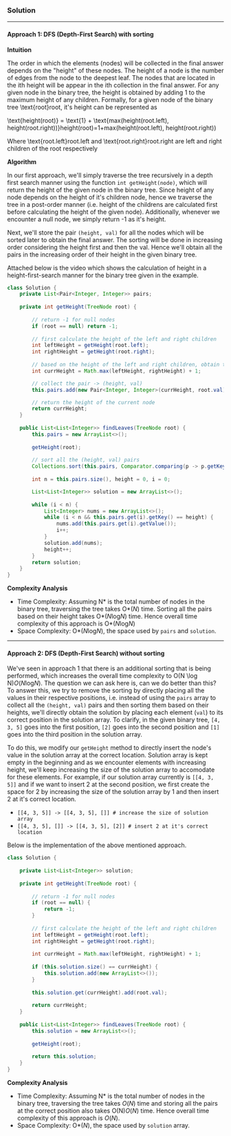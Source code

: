 ### Solution

---

#### Approach 1: DFS (Depth-First Search) with sorting

**Intuition**

The order in which the elements (nodes) will be collected in the final answer depends on the "height" of these nodes. The height of a node is the number of edges from the node to the deepest leaf. The nodes that are located in the ith height will be appear in the ith collection in the final answer. For any given node in the binary tree, the height is obtained by adding 1 to the maximum height of any children. Formally, for a given node of the binary tree \text{root}root, it's height can be represented as

\text{height(root)} = \text{1} + \text{max(height(root.left), height(root.right))}height(root)=1+max(height(root.left), height(root.right))

Where \text{root.left}root.left and \text{root.right}root.right are left and right children of the root respectively

**Algorithm**

In our first approach, we'll simply traverse the tree recursively in a depth first search manner using the function `int getHeight(node)`, which will return the height of the given node in the binary tree. Since height of any node depends on the height of it's children node, hence we traverse the tree in a post-order manner (i.e. height of the childrens are calculated first before calculating the height of the given node). Additionally, whenever we encounter a null node, we simply return -1 as it's height.

Next, we'll store the pair `(height, val)` for all the nodes which will be sorted later to obtain the final answer. The sorting will be done in increasing order considering the height first and then the val. Hence we'll obtain all the pairs in the increasing order of their height in the given binary tree.

Attached below is the video which shows the calculation of height in a height-first-search manner for the binary tree given in the example.

```java
class Solution {
    private List<Pair<Integer, Integer>> pairs;
    
    private int getHeight(TreeNode root) {
        
        // return -1 for null nodes
        if (root == null) return -1;
        
        // first calculate the height of the left and right children
        int leftHeight = getHeight(root.left);
        int rightHeight = getHeight(root.right);
        
        // based on the height of the left and right children, obtain the height of the current (parent) node
        int currHeight = Math.max(leftHeight, rightHeight) + 1;

        // collect the pair -> (height, val)
        this.pairs.add(new Pair<Integer, Integer>(currHeight, root.val));

        // return the height of the current node
        return currHeight;
    }
    
    public List<List<Integer>> findLeaves(TreeNode root) {
        this.pairs = new ArrayList<>();
        
        getHeight(root);
        
        // sort all the (height, val) pairs
        Collections.sort(this.pairs, Comparator.comparing(p -> p.getKey()));
        
        int n = this.pairs.size(), height = 0, i = 0;

        List<List<Integer>> solution = new ArrayList<>();
        
        while (i < n) {
            List<Integer> nums = new ArrayList<>();
            while (i < n && this.pairs.get(i).getKey() == height) {
                nums.add(this.pairs.get(i).getValue());
                i++;
            }
            solution.add(nums);
            height++;
        }
        return solution;
    }
}
```

**Complexity Analysis**

- Time Complexity: Assuming N* is the total number of nodes in the binary tree, traversing the tree takes O*(*N*) time. Sorting all the pairs based on their height takes O*(*N*log*N*) time. Hence overall time complexity of this approach is O*(*N*log*N*)
- Space Complexity: O*(*N*log*N*), the space used by `pairs` and `solution`.

---

#### Approach 2: DFS (Depth-First Search) without sorting

We've seen in approach 1 that there is an additional sorting that is being performed, which increases the overall time complexity to O(N \log N)*O*(*N*log*N*). The question we can ask here is, can we do better than this? To answer this, we try to remove the sorting by directly placing all the values in their respective positions, i.e. instead of using the `pairs` array to collect all the `(height, val)` pairs and then sorting them based on their heights, we'll directly obtain the solution by placing each element (`val`) to its correct position in the solution array. To clarify, in the given binary tree, `[4, 3, 5]` goes into the first position, `[2]` goes into the second position and `[1]` goes into the third position in the solution array.

To do this, we modify our `getHeight` method to directly insert the node's value in the solution array at the correct location. Solution array is kept empty in the beginning and as we encounter elements with increasing height, we'll keep increasing the size of the solution array to accomodate for these elements. For example, if our solution array currently is `[[4, 3, 5]]` and if we want to insert 2 at the second position, we first create the space for 2 by increasing the size of the solution array by 1 and then insert 2 at it's correct location.

- `[[4, 3, 5]] -> [[4, 3, 5], []] # increase the size of solution array`
- `[[4, 3, 5], []] -> [[4, 3, 5], [2]] # insert 2 at it's correct location`

Below is the implementation of the above mentioned approach.

```java	
class Solution {
    
    private List<List<Integer>> solution;
    
    private int getHeight(TreeNode root) {
        
        // return -1 for null nodes
        if (root == null) {
            return -1;
        }
        
        // first calculate the height of the left and right children
        int leftHeight = getHeight(root.left);
        int rightHeight = getHeight(root.right);
        
        int currHeight = Math.max(leftHeight, rightHeight) + 1;
        
        if (this.solution.size() == currHeight) {
            this.solution.add(new ArrayList<>());
        }
        
        this.solution.get(currHeight).add(root.val);
        
        return currHeight;
    }
    
    public List<List<Integer>> findLeaves(TreeNode root) {
        this.solution = new ArrayList<>();
        
        getHeight(root);
        
        return this.solution;
    }
}
```

**Complexity Analysis**

- Time Complexity: Assuming N* is the total number of nodes in the binary tree, traversing the tree takes *O*(*N*) time and storing all the pairs at the correct position also takes O(N)*O*(*N*) time. Hence overall time complexity of this approach is *O*(*N*).
- Space Complexity: O*(*N*), the space used by `solution` array.

